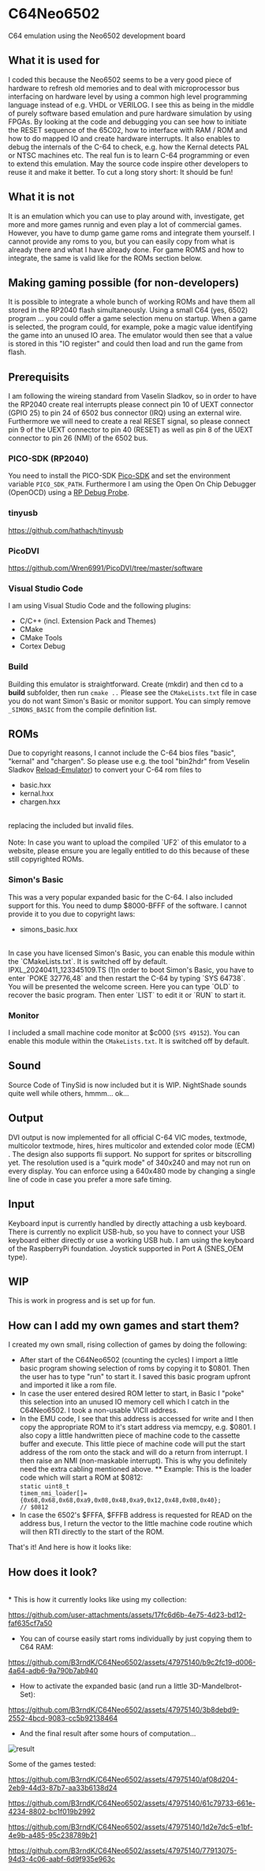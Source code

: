 # C64Neo6502
C64 emulation using the Neo6502 development board 

## What it is used for
I coded this because the Neo6502 seems to be a very good piece of hardware to refresh old memories and to deal with microprocessor bus interfacing on hardware level by using a common high level programming language instead of e.g. VHDL or VERILOG. I see this as being in the middle of purely software based emulation and pure hardware simulation by using FPGAs. By looking at the code and debugging you can see how to initiate the RESET sequence of the 65C02, how to interface with RAM / ROM and how to do mapped IO and create hardware interrupts. It also enables to debug the internals of the C-64 to check, e.g. how the Kernal detects PAL or NTSC machines etc. The real fun is to learn C-64 programming or even to extend this emulation. May the source code inspire other developers to reuse it and make it better. To cut a long story short: It should be fun!

## What it is not
It is an emulation which you can use to play around with, investigate, get more and more games runnig and even play a lot of commercial games. However, you have to dump game game roms and integrate them yourself. I cannot provide any roms to you, but you can easily copy from what is already there and what I have already done. For game ROMS and how to integrate, the same is valid like for the ROMs section below.

## Making gaming possible (for non-developers)
It is possible to integrate a whole bunch of working ROMs and have them all stored in the RP2040 flash simultaneously. Using a small C64 (yes, 6502) program ... you could offer a game selection menu on startup. When a game is selected, the program could, for example, poke a magic value identifying the game into an unused IO area. The emulator would then see that a value is stored in this "IO register" and could then load and run the game from flash.

## Prerequisits
I am following the wireing standard from Vaselin Sladkov, so in order to have the RP2040 create real interrupts please connect pin 10 of UEXT connector (GPIO 25) to pin 24 of 6502 bus connector (IRQ) using an external wire. Furthermore we will need to create a real RESET signal, so please connect pin 9 of the UEXT connector to pin 40 (RESET) as well as pin 8 of the UEXT connector to pin 26 (NMI) of the 6502 bus.

### PICO-SDK (RP2040)
You need to install the PICO-SDK [Pico-SDK](https://github.com/raspberrypi/pico-sdk) and set the environment variable `PICO_SDK_PATH`. Furthermore I am using the Open On Chip Debugger (OpenOCD) using a [RP Debug Probe](https://www.raspberrypi.com/products/debug-probe/).

### tinyusb
https://github.com/hathach/tinyusb

### PicoDVI
https://github.com/Wren6991/PicoDVI/tree/master/software

### Visual Studio Code
I am using Visual Studio Code and the following plugins:

<ul>
<li>C/C++ (incl. Extension Pack and Themes)</li>
<li>CMake</li>
<li>CMake Tools</li>
<li>Cortex Debug</li>
</ul>

### Build
Building this emulator is straightforward. Create (mkdir) and then cd to a **build** subfolder, then run `cmake ..`
Please see the `CMakeLists.txt` file in case you do not want Simon's Basic or monitor support. You can simply remove `_SIMONS_BASIC` from the compile definition list.  

## ROMs
Due to copyright reasons, I cannot include the C-64 bios files "basic", "kernal" and "chargen". So please use e.g. the tool "bin2hdr" from Veselin Sladkov [Reload-Emulator](https://github.com/vsladkov/reload-emulator)) to convert your C-64 rom files to 

<ul>
  <li>basic.hxx</li>
  <li>kernal.hxx</li>
  <li>chargen.hxx</li>
</ul><br>
replacing the included but invalid files.
<BR>
<BR>
Note: In case you want to upload the compiled `UF2` of this emulator to a website, please ensure you are legally entitled to do this because of these still copyrighted ROMs.

### Simon's Basic
This was a very popular expanded basic for the C-64. I also included support for this. You need to dump $8000-BFFF of the software. I cannot provide it to you due to copyright laws:
<ul>
  <li>simons_basic.hxx</li>
</ul><br>
In case you have licensed Simon's Basic, you can enable this module within the `CMakeLists.txt`. It is switched off by default.
IPXL_20240411_123345109.TS (1)n order to boot Simon's Basic, you have to enter `POKE 32776,48` and then restart the C-64 by typing `SYS 64738`. You will be presented the welcome screen. Here you can type `OLD` to recover the basic program. Then enter `LIST` to edit it or `RUN` to start it.

### Monitor
I included a small machine code monitor at $c000 (`SYS 49152`).
You can enable this module within the `CMakeLists.txt`. It is switched off by default.

## Sound
Source Code of TinySid is now included but it is WIP. NightShade sounds quite well while others, hmmm... ok...

## Output
DVI output is now implemented for all official C-64 VIC modes, textmode, multicolor textmode, hires, hires multicolor and extended color mode (ECM) . The design also supports fli support. No support for sprites or bitscrolling yet. The resolution used is a "quirk mode" of 340x240 and may not run on every display. You can enforce using a 640x480 mode by changing a single line of code in case you prefer a more safe timing.

## Input
Keyboard input is currently handled by directly attaching a usb keyboard. There is currently no explicit USB-hub, so you have to connect your USB keyboard either directly or use a working USB hub. I am using the keyboard of the RaspberryPi foundation. Joystick supported in Port A (SNES_OEM type).

## WIP
This is work in progress and is set up for fun. 

## How can I add my own games and start them?
I created my own small, rising collection of games by doing the following:

* After start of the C64Neo6502 (counting the cycles) I import a little basic program showing selection of roms by copying it to $0801. Then the user has to type "run" to start it. I saved this basic program upfront and imported it like a rom file.
* In case the user entered desired ROM letter to start, in Basic I "poke" this selection into an unused IO memory cell which I catch in the C64Neo6502. I took a non-usable VICII address.
* In the EMU code, I see that this address is accessed for write and I then copy the appropriate ROM to it's start address via memcpy, e.g. $0801. I also copy a little handwritten piece of  machine code to the cassette buffer and execute. This little piece of machine code will put the start address of the rom onto the stack and will do a return from interrupt. I then raise an NMI (non-maskable interrupt). This is why you definitely need the extra cabling mentioned above.
** Example: This is the loader code which will start a ROM at $0812:<BR><code>static uint8_t timem_nmi_loader[]={0x68,0x68,0x68,0xa9,0x08,0x48,0xa9,0x12,0x48,0x08,0x40};  // $0812</code>
* In case the 6502's $FFFA, $FFFB address is requested for READ on the address bus, I return the vector to the little machine code routine which will then RTI directly to the start of the ROM. 

That's it! And here is how it looks like:




## How does it look?
<BR>
* This is how it currently looks like using my collection:

https://github.com/user-attachments/assets/17fc6d6b-4e75-4d23-bd12-faf635cf7a50

* You can of course easily start roms individually by just copying them to C64 RAM:

https://github.com/B3rndK/C64Neo6502/assets/47975140/b9c2fc19-d006-4a64-adb6-9a790b7ab940

* How to activate the expanded basic (and run a little 3D-Mandelbrot-Set):


https://github.com/B3rndK/C64Neo6502/assets/47975140/3b8debd9-2552-4bcd-9083-cc5b92138464

* And the final result after some hours of computation...
  
![result](https://github.com/B3rndK/C64Neo6502/assets/47975140/7d0ea53a-ef3a-47bd-9427-aa0bf179def9)


Some of the games tested:


https://github.com/B3rndK/C64Neo6502/assets/47975140/af08d204-2eb9-44d3-87b7-aa33b6138d24


https://github.com/B3rndK/C64Neo6502/assets/47975140/61c79733-661e-4234-8802-bc1f019b2992


https://github.com/B3rndK/C64Neo6502/assets/47975140/1d2e7dc5-e1bf-4e9b-a485-95c238789b21


https://github.com/B3rndK/C64Neo6502/assets/47975140/77913075-94d3-4c06-aabf-6d9f935e963c


